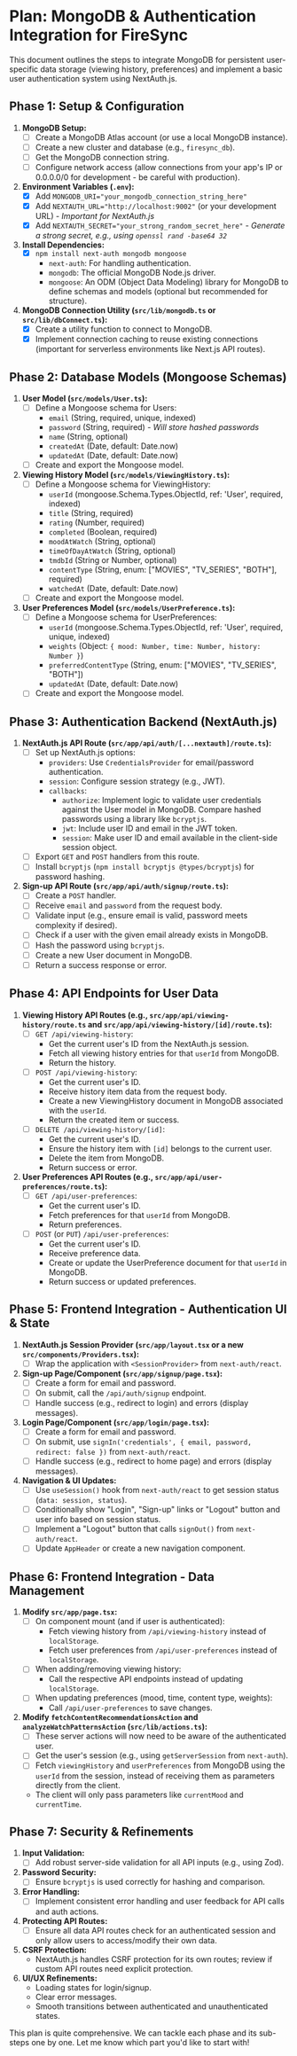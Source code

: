 
# Plan: MongoDB & Authentication Integration for FireSync

This document outlines the steps to integrate MongoDB for persistent user-specific data storage (viewing history, preferences) and implement a basic user authentication system using NextAuth.js.

## Phase 1: Setup & Configuration

1.  **MongoDB Setup:**
    *   [ ] Create a MongoDB Atlas account (or use a local MongoDB instance).
    *   [ ] Create a new cluster and database (e.g., `firesync_db`).
    *   [ ] Get the MongoDB connection string.
    *   [ ] Configure network access (allow connections from your app's IP or 0.0.0.0/0 for development - be careful with production).

2.  **Environment Variables (`.env`):**
    *   [x] Add `MONGODB_URI="your_mongodb_connection_string_here"`
    *   [x] Add `NEXTAUTH_URL="http://localhost:9002"` (or your development URL) - *Important for NextAuth.js*
    *   [x] Add `NEXTAUTH_SECRET="your_strong_random_secret_here"` - *Generate a strong secret, e.g., using `openssl rand -base64 32`*

3.  **Install Dependencies:**
    *   [x] `npm install next-auth mongodb mongoose`
        *   `next-auth`: For handling authentication.
        *   `mongodb`: The official MongoDB Node.js driver.
        *   `mongoose`: An ODM (Object Data Modeling) library for MongoDB to define schemas and models (optional but recommended for structure).

4.  **MongoDB Connection Utility (`src/lib/mongodb.ts` or `src/lib/dbConnect.ts`):**
    *   [x] Create a utility function to connect to MongoDB.
    *   [x] Implement connection caching to reuse existing connections (important for serverless environments like Next.js API routes).

## Phase 2: Database Models (Mongoose Schemas)

1.  **User Model (`src/models/User.ts`):**
    *   [ ] Define a Mongoose schema for Users:
        *   `email` (String, required, unique, indexed)
        *   `password` (String, required) - *Will store hashed passwords*
        *   `name` (String, optional)
        *   `createdAt` (Date, default: Date.now)
        *   `updatedAt` (Date, default: Date.now)
    *   [ ] Create and export the Mongoose model.

2.  **Viewing History Model (`src/models/ViewingHistory.ts`):**
    *   [ ] Define a Mongoose schema for ViewingHistory:
        *   `userId` (mongoose.Schema.Types.ObjectId, ref: 'User', required, indexed)
        *   `title` (String, required)
        *   `rating` (Number, required)
        *   `completed` (Boolean, required)
        *   `moodAtWatch` (String, optional)
        *   `timeOfDayAtWatch` (String, optional)
        *   `tmdbId` (String or Number, optional)
        *   `contentType` (String, enum: ["MOVIES", "TV_SERIES", "BOTH"], required)
        *   `watchedAt` (Date, default: Date.now)
    *   [ ] Create and export the Mongoose model.

3.  **User Preferences Model (`src/models/UserPreference.ts`):**
    *   [ ] Define a Mongoose schema for UserPreferences:
        *   `userId` (mongoose.Schema.Types.ObjectId, ref: 'User', required, unique, indexed)
        *   `weights` (Object: `{ mood: Number, time: Number, history: Number }`)
        *   `preferredContentType` (String, enum: ["MOVIES", "TV_SERIES", "BOTH"])
        *   `updatedAt` (Date, default: Date.now)
    *   [ ] Create and export the Mongoose model.

## Phase 3: Authentication Backend (NextAuth.js)

1.  **NextAuth.js API Route (`src/app/api/auth/[...nextauth]/route.ts`):**
    *   [ ] Set up NextAuth.js options:
        *   `providers`: Use `CredentialsProvider` for email/password authentication.
        *   `session`: Configure session strategy (e.g., JWT).
        *   `callbacks`:
            *   `authorize`: Implement logic to validate user credentials against the User model in MongoDB. Compare hashed passwords using a library like `bcryptjs`.
            *   `jwt`: Include user ID and email in the JWT token.
            *   `session`: Make user ID and email available in the client-side session object.
    *   [ ] Export `GET` and `POST` handlers from this route.
    *   [ ] Install `bcryptjs` (`npm install bcryptjs @types/bcryptjs`) for password hashing.

2.  **Sign-up API Route (`src/app/api/auth/signup/route.ts`):**
    *   [ ] Create a `POST` handler.
    *   [ ] Receive `email` and `password` from the request body.
    *   [ ] Validate input (e.g., ensure email is valid, password meets complexity if desired).
    *   [ ] Check if a user with the given email already exists in MongoDB.
    *   [ ] Hash the password using `bcryptjs`.
    *   [ ] Create a new User document in MongoDB.
    *   [ ] Return a success response or error.

## Phase 4: API Endpoints for User Data

1.  **Viewing History API Routes (e.g., `src/app/api/viewing-history/route.ts` and `src/app/api/viewing-history/[id]/route.ts`):**
    *   [ ] `GET /api/viewing-history`:
        *   Get the current user's ID from the NextAuth.js session.
        *   Fetch all viewing history entries for that `userId` from MongoDB.
        *   Return the history.
    *   [ ] `POST /api/viewing-history`:
        *   Get the current user's ID.
        *   Receive history item data from the request body.
        *   Create a new ViewingHistory document in MongoDB associated with the `userId`.
        *   Return the created item or success.
    *   [ ] `DELETE /api/viewing-history/[id]`:
        *   Get the current user's ID.
        *   Ensure the history item with `[id]` belongs to the current user.
        *   Delete the item from MongoDB.
        *   Return success or error.

2.  **User Preferences API Routes (e.g., `src/app/api/user-preferences/route.ts`):**
    *   [ ] `GET /api/user-preferences`:
        *   Get the current user's ID.
        *   Fetch preferences for that `userId` from MongoDB.
        *   Return preferences.
    *   [ ] `POST` (or `PUT`) `/api/user-preferences`:
        *   Get the current user's ID.
        *   Receive preference data.
        *   Create or update the UserPreference document for that `userId` in MongoDB.
        *   Return success or updated preferences.

## Phase 5: Frontend Integration - Authentication UI & State

1.  **NextAuth.js Session Provider (`src/app/layout.tsx` or a new `src/components/Providers.tsx`):**
    *   [ ] Wrap the application with `<SessionProvider>` from `next-auth/react`.

2.  **Sign-up Page/Component (`src/app/signup/page.tsx`):**
    *   [ ] Create a form for email and password.
    *   [ ] On submit, call the `/api/auth/signup` endpoint.
    *   [ ] Handle success (e.g., redirect to login) and errors (display messages).

3.  **Login Page/Component (`src/app/login/page.tsx`):**
    *   [ ] Create a form for email and password.
    *   [ ] On submit, use `signIn('credentials', { email, password, redirect: false })` from `next-auth/react`.
    *   [ ] Handle success (e.g., redirect to home page) and errors (display messages).

4.  **Navigation & UI Updates:**
    *   [ ] Use `useSession()` hook from `next-auth/react` to get session status (`data: session, status`).
    *   [ ] Conditionally show "Login", "Sign-up" links or "Logout" button and user info based on session status.
    *   [ ] Implement a "Logout" button that calls `signOut()` from `next-auth/react`.
    *   [ ] Update `AppHeader` or create a new navigation component.

## Phase 6: Frontend Integration - Data Management

1.  **Modify `src/app/page.tsx`:**
    *   [ ] On component mount (and if user is authenticated):
        *   Fetch viewing history from `/api/viewing-history` instead of `localStorage`.
        *   Fetch user preferences from `/api/user-preferences` instead of `localStorage`.
    *   [ ] When adding/removing viewing history:
        *   Call the respective API endpoints instead of updating `localStorage`.
    *   [ ] When updating preferences (mood, time, content type, weights):
        *   Call `/api/user-preferences` to save changes.

2.  **Modify `fetchContentRecommendationsAction` and `analyzeWatchPatternsAction` (`src/lib/actions.ts`):**
    *   [ ] These server actions will now need to be aware of the authenticated user.
    *   [ ] Get the user's session (e.g., using `getServerSession` from `next-auth`).
    *   [ ] Fetch `viewingHistory` and `userPreferences` from MongoDB using the `userId` from the session, instead of receiving them as parameters directly from the client.
    *   The client will only pass parameters like `currentMood` and `currentTime`.

## Phase 7: Security & Refinements

1.  **Input Validation:**
    *   [ ] Add robust server-side validation for all API inputs (e.g., using Zod).
2.  **Password Security:**
    *   [ ] Ensure `bcryptjs` is used correctly for hashing and comparison.
3.  **Error Handling:**
    *   [ ] Implement consistent error handling and user feedback for API calls and auth actions.
4.  **Protecting API Routes:**
    *   [ ] Ensure all data API routes check for an authenticated session and only allow users to access/modify their own data.
5.  **CSRF Protection:**
    *   NextAuth.js handles CSRF protection for its own routes; review if custom API routes need explicit protection.
6.  **UI/UX Refinements:**
    *   Loading states for login/signup.
    *   Clear error messages.
    *   Smooth transitions between authenticated and unauthenticated states.

This plan is quite comprehensive. We can tackle each phase and its sub-steps one by one. Let me know which part you'd like to start with!
